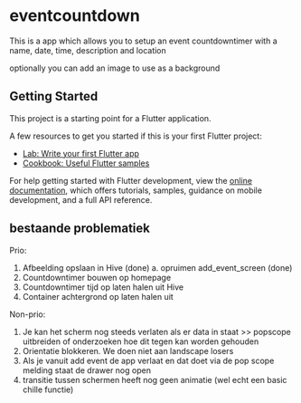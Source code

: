 # eventcountdown

This is a app which allows you to setup an event countdowntimer with a name, date, time, description and location

optionally you can add an image to use as a background

## Getting Started

This project is a starting point for a Flutter application.

A few resources to get you started if this is your first Flutter project:

- [Lab: Write your first Flutter app](https://docs.flutter.dev/get-started/codelab)
- [Cookbook: Useful Flutter samples](https://docs.flutter.dev/cookbook)

For help getting started with Flutter development, view the
[online documentation](https://docs.flutter.dev/), which offers tutorials,
samples, guidance on mobile development, and a full API reference.

## bestaande problematiek
Prio:
1. Afbeelding opslaan in Hive (done)
    a. opruimen add_event_screen (done)
2. Countdowntimer bouwen op homepage
3. Countdowntimer tijd op laten halen uit Hive
4. Container achtergrond op laten halen uit 


Non-prio:
1. Je kan het scherm nog steeds verlaten als er data in staat >> popscope uitbreiden of onderzoeken hoe dit tegen kan worden gehouden
2. Orientatie blokkeren. We doen niet aan landscape losers
3. Als je vanuit add event de app verlaat en dat doet via de pop scope melding staat de drawer nog open
4. transitie tussen schermen heeft nog geen animatie (wel echt een basic chille functie)


